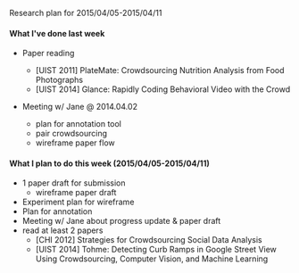 Research plan for 2015/04/05-2015/04/11

#### What I've done last week
- Paper reading
  - [UIST 2011] PlateMate: Crowdsourcing Nutrition Analysis from Food Photographs
  - [UIST 2014] Glance: Rapidly Coding Behavioral Video with the Crowd

- Meeting w/ Jane @ 2014.04.02
  - plan for annotation tool
  - pair crowdsourcing
  - wireframe paper flow

#### What I plan to do this week (2015/04/05-2015/04/11)
- 1 paper draft for submission
  - wireframe paper draft
- Experiment plan for wireframe
- Plan for annotation
- Meeting w/ Jane about progress update & paper draft
- read at least 2 papers
  - [CHI 2012] Strategies for Crowdsourcing Social Data Analysis
  - [UIST 2014] Tohme: Detecting Curb Ramps in Google Street View Using Crowdsourcing, Computer Vision, and Machine Learning
